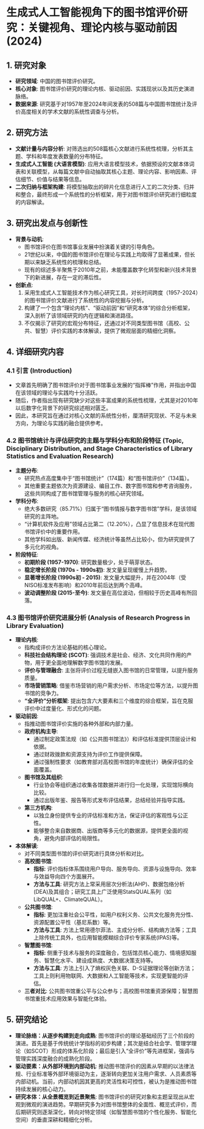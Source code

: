  # 生成式人工智能视角下的图书馆评价研究：关键视角、理论内核与驱动前因 (2024)

## 1. 研究对象
- **研究领域**: 中国的图书馆评价研究。
- **核心对象**: 图书馆评价研究的理论内核、驱动前因、实践现状以及其历史演进脉络。
- **数据来源**: 研究基于对1957年至2024年间发表的508篇与中国图书馆统计及评价高度相关的学术文献的系统性调查与分析。

## 2. 研究方法
- **文献计量与内容分析**: 对筛选出的508篇核心文献进行系统性梳理，分析其主题、学科和年度发表数量的分布特征。
- **生成式人工智能 (大语言模型)**: 应用大语言模型技术，依据预设的文献本体词表和关联模型，从每篇文献中自动抽取其核心主题、理论内容、影响因素、评估细节、价值与结果等信息。
- **二次归纳与框架构建**: 将模型抽取出的碎片化信息进行人工的二次分类、归并和整合，最终形成一个系统性的分析框架，用于对图书馆评价研究进行细粒度的内容解读。

## 3. 研究出发点与创新性
- **背景与动机**:
    - 图书馆评价在图书馆事业发展中扮演着关键的引导角色。
    - 21世纪以来，中国的图书馆评价在理论与实践上均取得了显著成果，但长期以来缺乏系统性的梳理和总结。
    - 现有的综述多半聚焦于2010年之前，未能覆盖数字化转型和新兴技术背景下的新进展，存在一定的滞后性。
- **创新点**:
    1. 采用生成式人工智能技术作为核心研究工具，对长时间跨度（1957-2024）的图书馆评价文献进行了系统性的内容挖掘与分析。
    2. 构建了一个包含“理论内核”、“驱动前因”和“研究本体”的综合分析框架，深入剖析了该领域研究的内在逻辑和演进路径。
    3. 不仅揭示了研究的宏观分布特征，还通过对不同类型图书馆（高校、公共、智慧）评价实践的本体解读，提供了微观层面的精细化洞察。

## 4. 详细研究内容
### 4.1 引言 (Introduction)
- 文章首先明确了图书馆评价对于图书馆事业发展的“指挥棒”作用，并指出中国在该领域的理论与实践均十分活跃。
- 随后，作者指出现有研究缺少对这些丰富成果的系统性梳理，尤其是对2010年以后数字化背景下的研究综述相对匮乏。
- 因此，本研究旨在通过对核心文献的系统性分析，厘清研究现状、不足与未来方向，为理论与实践的融合提供参考。

### 4.2 图书馆统计与评估研究的主题与学科分布和阶段特征 (Topic, Disciplinary Distribution, and Stage Characteristics of Library Statistics and Evaluation Research)
- **主题分布**:
    - 研究热点高度集中于“图书馆统计”（174篇）和“图书馆评价”（134篇）。
    - 其他重要主题依次为资源建设、编目工作、数字图书馆和参考咨询服务，这些共同构成了图书馆管理与服务的核心研究领域。
- **学科分布**:
    - 绝大多数研究（85.71%）归属于“图书情报与数字图书馆”学科，是该领域研究的主阵地。
    - “计算机软件及应用”领域占比第二（12.20%），凸显了信息技术在现代图书馆评价中的重要作用。
    - 其他学科如出版、新闻传媒、经济统计等虽然占比较小，但为研究提供了多元化的视角。
- **阶段特征**:
    - **初期阶段 (1957-1970)**: 研究数量极少，处于萌芽状态。
    - **稳定增长阶段 (1970s - 1990s初)**: 发文量呈现缓慢上升趋势。
    - **显著增长阶段 (1990s初 - 2015)**: 发文量大幅提升，并在2004年（受NISO标准发布影响）和2010年前后达到两个高峰。
    - **波动调整阶段 (2015-至今)**: 发文量在高位波动，但相较于历史高峰有所回落。

### 4.3 图书馆评价研究进展分析 (Analysis of Research Progress in Library Evaluation)
- **理论内核**:
    - 指构成评价方法论基础的核心理论。
    - **科技社会结构理论 (SCOT)**: 强调技术是社会、经济、文化共同作用的产物，用于更全面地理解数字图书馆的发展。
    - **评价与管理融合**: 主张将评价过程无缝嵌入图书馆的日常管理，以提升服务质量。
    - **市场营销策略**: 借鉴市场营销的用户需求分析、市场定位等方法，以提升图书馆的竞争力。
    - **“全评价”分析框架**: 提出包含六大要素和三个维度的综合框架，旨在克服评价中过度量化、形式化的问题。
- **驱动前因**:
    - 指推动图书馆评价实施的各种外部和内部力量。
    - **政府机构主导**:
        - 通过制定政策法规（如《公共图书馆法》）和评估标准提供顶层设计和依据。
        - 通过财政拨款和资源支持为评价工作提供保障。
        - 通过强制性要求（如教育部对高校图书馆的年度统计）确保评估的全面覆盖。
    - **图书馆及其组织**:
        - 行业协会等组织通过收集各馆数据并进行归一化处理，实现馆际横向比较。
        - 通过出版年鉴、报告等形式发布评估结果，总结经验并指导实践。
    - **第三方机构**:
        - 以独立身份提供专业的评估标准和方法，保证评估的客观性与公正性。
        - 能够整合来自数据商、出版商等多元化的数据源，提供更全面的视角，避免内部评估的局限性。
- **本体解读**:
    - 对不同类型图书馆的评价研究进行具体分析和对比。
    - **高校图书馆**:
        - **指标**: 评价指标体系围绕用户导向、服务导向、资源与设施导向、效率与效益导向四个方面展开。
        - **方法与工具**: 研究方法上常采用层次分析法(AHP)、数据包络分析(DEA)及其组合；研究工具上广泛使用StatsQUAL系列（如LibQUAL+、ClimateQUAL）。
    - **公共图书馆**:
        - **指标**: 更加注重社会公平性，如用户权利义务、公共文化服务充分性、资源配置公平性（基尼系数）等。
        - **方法与工具**: 方法上常用德尔菲法、主成分分析、结构熵方法等；工具上除传统工具外，也应用智能模糊综合评价专家系统(IPAS)等。
    - **智慧图书馆**:
        - **指标**: 侧重于技术与服务的深度融合，包括馆员核心能力、情境感知服务、智慧化水平、建设成熟度、大数据决策支持等。
        - **方法与工具**: 方法上引入了熵权灰色关联、D-S证据理论等创新方法；工具上则利用物联网、大数据和人工智能等技术，实现更智能的评估。
    - **三者对比**: 公共图书馆重公平与公众参与；高校图书馆重资源保障；智慧图书馆重技术应用效果与智能化体验。

## 5. 研究结论
- **理论脉络：从逐步构建到走向成熟**: 图书馆评价的理论基础经历了三个阶段的演进。首先是基于传统统计学指标的初步构建；其次是结合社会学、管理学理论（如SCOT）形成的体系化阶段；最后是引入“全评价”等先进框架，强调与管理实践深度融合的成熟化阶段。
- **驱动要素：从外部环境到内部动机**: 推动图书馆评价的因素从早期的以法律法规、行业标准等外部环境驱动为主，逐渐转向更加关注用户需求、人员素质等内部动机。当前，内部动机因其更高的灵活性和可控性，被认为是推动图书馆持续发展的核心动力。
- **研究本体：从全景概览到近景聚焦**: 图书馆评价的研究对象和主题呈现出从宏观到微观的演进趋势。早期研究多为对图书馆整体的全面性、概览式评价，而后期研究则逐渐深化，转向对特定领域（如智慧图书馆的个性化服务、智能化空间）的垂直深耕和精细化分析。